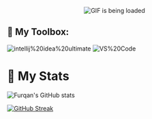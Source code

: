 <p align="center">
  <img src="https://github.com/arth2002/arth2002/blob/main/gif/ezgif.com-gif-maker.gif" alt="GIF is being loaded">
</p>


## 🧰 My Toolbox:
![intellij%20idea%20ultimate](https://img.shields.io/badge/-intellij%20idea%20ultimate-black?logo=IntelliJ%20IDEA&logoColor=dc14d0&style=for-the-badge)
![VS%20Code](https://img.shields.io/badge/-VS%20Code-black?logo=Visual%20Studio%20Code&logoColor=059df4&style=for-the-badge)


# 🚀 My Stats
![Furqan's GitHub stats](https://github-readme-stats.vercel.app/api?username=niehonghao&show_icons=true&theme=aura)

[![GitHub Streak](http://github-readme-streak-stats.herokuapp.com?user=niehonghao&theme=onedark&hide_border=true&date_format=M%20j%5B%2C%20Y%5D)](https://git.io/streak-stats)
